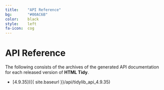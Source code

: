 ```yaml
---
title:    "API Reference"
bg:       "#00AC6B"
color:    black    
style:    left
fa-icon:  cog
---
```


# API Reference

The following consists of the archives of the generated API documentation for each
released version of **HTML Tidy**.

- [4.9.35]({{ site.baseurl }}/api/tidylib_api_4.9.35)